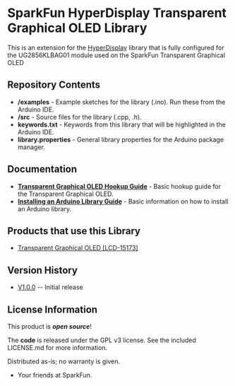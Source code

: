 SparkFun HyperDisplay Transparent Graphical OLED Library
========================================

This is an extension for the [HyperDisplay](https://github.com/sparkfun/SparkFun_HyperDisplay) library that is fully configured for the UG2856KLBAG01 module used on the SparkFun Transparent Graphical OLED


Repository Contents
-------------------

* **/examples** - Example sketches for the library (.ino). Run these from the Arduino IDE.
* **/src** - Source files for the library (.cpp, .h).
* **keywords.txt** - Keywords from this library that will be highlighted in the Arduino IDE.
* **library.properties** - General library properties for the Arduino package manager.

Documentation
--------------

* **[Transparent Graphical OLED Hookup Guide](https://learn.sparkfun.com/tutorials/transparent-graphical-oled-breakout-hookup-guide)** - Basic hookup guide for the Transparent Graphical OLED.
* **[Installing an Arduino Library Guide](https://learn.sparkfun.com/tutorials/installing-an-arduino-library)** - Basic information on how to install an Arduino library.

Products that use this Library 
---------------------------------

* [Transparent Graphical OLED [LCD-15173]](https://www.sparkfun.com/products/15173)

Version History
---------------
* [V1.0.0](https://github.com/sparkfun/HyperDisplay_UG2856KLBAG01_ArduinoLibrary/releases/tag/v1.0.0) -- Initial release

License Information
-------------------

This product is _**open source**_!

The **code** is released under the GPL v3 license. See the included LICENSE.md for more information.

Distributed as-is; no warranty is given.

- Your friends at SparkFun.
